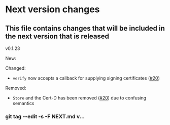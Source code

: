 # Next version changes
## This file contains changes that will be included in the next version that is released
v0.1.23

New:

Changed:
  - `verify` now accepts a callback for supplying signing certificates ([#20])

Removed:
  - `Store` and the Cert-D has been removed ([#20]) due to confusing semantics

[#20]: https://github.com/wiktor-k/pysequoia/pull/20
### git tag --edit -s -F NEXT.md v...
